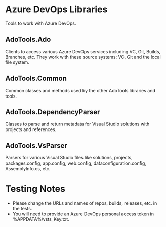 # Azure DevOps Libraries

Tools to work with Azure DevOps.

## AdoTools.Ado

Clients to access various Azure DevOps services including VC, Git, Builds, Branches, etc. They work with these source systems: VC, Git and the local file system.

## AdoTools.Common

Common classes and methods used by the other AdoTools libraries and tools.

## AdoTools.DependencyParser

Classes to parse and return metadata for Visual Studio solutions with projects and references.

## AdoTools.VsParser

Parsers for various Visual Studio files like solutions, projects, packages.config, app.config, web.config, dataconfiguration.config, AssemblyInfo.cs, etc.


# Testing Notes

* Please change the URLs and names of repos, builds, releases, etc. in the tests.
* You will need to provide an Azure DevOps personal access token in %APPDATA%\vsts_Key.txt.